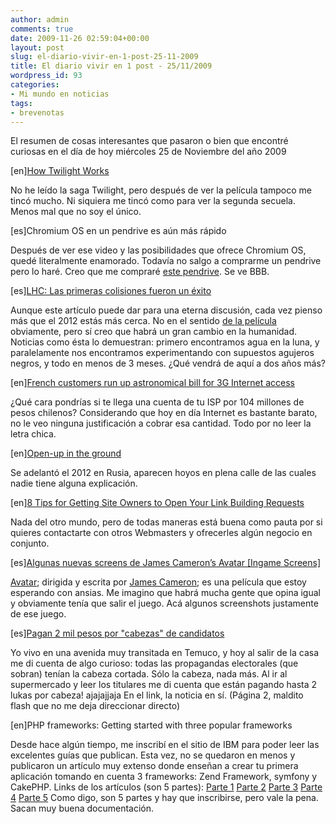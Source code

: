 ```yaml
---
author: admin
comments: true
date: 2009-11-26 02:59:04+00:00
layout: post
slug: el-diario-vivir-en-1-post-25-11-2009
title: El diario vivir en 1 post - 25/11/2009
wordpress_id: 93
categories:
- Mi mundo en noticias
tags:
- brevenotas
---
```


El resumen de cosas interesantes que pasaron o bien que encontré curiosas en el día de hoy miércoles 25 de Noviembre del año 2009

<!-- more -->


[en][How Twilight Works](http://theoatmeal.com/story/twilight)


No he leído la saga Twilight, pero después de ver la película tampoco me tincó mucho. Ni siquiera me tincó como para ver la segunda secuela. Menos mal que no soy el único. 



[es]Chromium OS en un pendrive es aún más rápido


Después de ver ese video y las posibilidades que ofrece Chromium OS, quedé literalmente enamorado. Todavía no salgo a comprarme un pendrive pero lo haré. Creo que me compraré [este pendrive](http://www.pcfactory.cl/ficha.php?id=1c243307-a2cd-4901-bc9d-4253766c0eb0). Se ve BBB.



[es][LHC: Las primeras colisiones fueron un éxito](http://www.neoteo.com/lhc-las-primeras-colisiones-fueron-un-exito.neo)


Aunque este artículo puede dar para una eterna discusión, cada vez pienso más que el 2012 estás más cerca. No en el sentido [de la película](http://www.imdb.com/title/tt1190080/) obviamente, pero sí creo que habrá un gran cambio en la humanidad. Noticias como ésta lo demuestran: primero encontramos agua en la luna, y paralelamente nos encontramos experimentando con supuestos agujeros negros, y todo en menos de 3 meses. ¿Qué vendrá de aquí a dos años más? 



[en][French customers run up astronomical bill for 3G Internet access](http://www.geekwithlaptop.com/french-customers-run-up-astronomical-bill-for-3g-internet-access)


¿Qué cara pondrías si te llega una cuenta de tu ISP por 104 millones de pesos chilenos? Considerando que hoy en día Internet es bastante barato, no le veo ninguna justificación a cobrar esa cantidad. Todo por no leer la letra chica. 



[en][Open-up in the ground](http://englishrussia.com/?p=6570)


Se adelantó el 2012 en Rusia, aparecen hoyos en plena calle de las cuales nadie tiene alguna explicación. 



[en][8 Tips for Getting Site Owners to Open Your Link Building Requests](http://www.komarketingassociates.com/blog/8-tips-for-getting-site-owners-to-open-your-link-building-requests/)


Nada del otro mundo, pero de todas maneras está buena como pauta por si quieres contactarte con otros Webmasters y ofrecerles algún negocio en conjunto. 



[es][Algunas nuevas screens de James Cameron’s Avatar [Ingame Screens]](http://www.lagzero.net/2009/11/algunas-nuevas-screens-de-james-camerons-avatar-ingame-screens/)


[Avatar](http://www.imdb.com/title/tt0499549/); dirigida y escrita por [James Cameron](http://www.imdb.com/name/nm0000116/); es una película que estoy esperando con ansias. Me imagino que habrá mucha gente que opina igual y obviamente tenía que salir el juego. Acá algunos screenshots justamente de ese juego. 



[es][Pagan 2 mil pesos por "cabezas" de candidatos](http://www.australtemuco.cl/prontus4_noticias/site/extra/pdp/pdp.html?s=www.australtemuco.cl)


Yo vivo en una avenida muy transitada en Temuco, y hoy al salir de la casa me di cuenta de algo curioso: todas las propagandas electorales (que sobran) tenían la cabeza cortada. Sólo la cabeza, nada más. Al ir al supermercado y leer los titulares me di cuenta que están pagando hasta 2 lukas por cabeza! ajajajjaja 
En el link, la noticia en sí. (Página 2, maldito flash que no me deja direccionar directo)



[en]PHP frameworks: Getting started with three popular frameworks


Desde hace algún tiempo, me inscribí en el sitio de IBM para poder leer las excelentes guías que publican. Esta vez, no se quedaron en menos y publicaron un artículo muy extenso donde enseñan a crear tu primera aplicación tomando en cuenta 3 frameworks: Zend Framework, symfony y CakePHP. 
Links de los artículos (son 5 partes): 
[Parte 1](http://www.ibm.com/developerworks/opensource/library/os-php-fwk1/index.html?ca=dgr-twtrDo-PHP-P1dth-OS&S_TACT=105AGY83&S_CMP=TWDW)
[Parte 2](http://www.ibm.com/developerworks/opensource/library/os-php-fwk2/index.html?ca=dgr-twtrDo-PHP-P2dth-OS&S_TACT=105AGY83&S_CMP=TWDW)
[Parte 3](http://www.ibm.com/developerworks/opensource/library/os-php-fwk3/index.html?ca=dgr-twtrDo-PHP-P3dth-OS&S_TACT=105AGY83&S_CMP=TWDW)
[Parte 4](http://www.ibm.com/developerworks/opensource/library/os-php-fwk4/index.html?ca=dgr-twtrDo-PHP-P4dth-OS&S_TACT=105AGY83&S_CMP=TWDW)
[Parte 5](http://www.ibm.com/developerworks/opensource/library/os-php-fwk5/index.html?ca=dgr-twtrDo-PHP-P5dth-OS&S_TACT=105AGY83&S_CMP=TWDW)
Como digo, son 5 partes y hay que inscribirse, pero vale la pena. Sacan muy buena documentación. 
